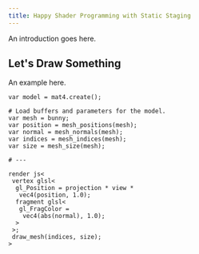 ```yaml
---
title: Happy Shader Programming with Static Staging
---
```

An introduction goes here.

## Let's Draw Something

An example here.

    var model = mat4.create();

    # Load buffers and parameters for the model.
    var mesh = bunny;
    var position = mesh_positions(mesh);
    var normal = mesh_normals(mesh);
    var indices = mesh_indices(mesh);
    var size = mesh_size(mesh);

    # ---

    render js<
     vertex glsl<
      gl_Position = projection * view *
       vec4(position, 1.0);
      fragment glsl<
       gl_FragColor =
        vec4(abs(normal), 1.0);
      >
     >;
     draw_mesh(indices, size);
    >
